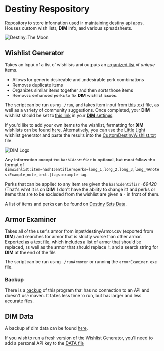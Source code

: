 # Destiny Respository
Repository to store information used in maintaining destiny api apps. Houses custom wish lists, **DIM** info, and various spreadsheets. 

![Destiny: The Moon](https://user-images.githubusercontent.com/77759414/175799964-1eaed344-eccf-43d3-be89-4b5595432e80.png)

## Wishlist Generator
Takes an input of a list of wishlists and outputs an [organized list](https://github.com/dannystirl/destiny/blob/master/output/WishListScripted.txt) of _unique_ items. 
- Allows for generic desireable and undesirable perk combinations
- Removes duplicate items
- Organizes similar items together and then sorts those items
- Removes enhanced perks to fix **DIM** wishlist issues. 

The script can be run using `./run`, and takes item input from [this](https://raw.githubusercontent.com/dannystirl/destiny/master/input/CompleteDestinyWishLIst.txt) text file, as well as a variety of community suggestions. Once completed, your **DIM** wishlist should be set to [this link](https://raw.githubusercontent.com/dannystirl/destiny/master/output/WishListScripted.txt) in your [**DIM** settings](https://app.destinyitemmanager.com/settings). 

If you'd like to add your own items to the wishlist, formatting for **DIM** wishlists can be found [here](https://github.com/DestinyItemManager/DIM/wiki/Wish-Lists).
Alternatively, you can use the [Little Light](https://wishlists.littlelight.club/#/) wishlist generator and paste the results into the [CustomDestinyWishlist.txt](https://wishlists.littlelight.club/#/) file. 

![**DIM** Logo](https://user-images.githubusercontent.com/77759414/175800099-d71fb12d-e03f-44dd-81b5-bfc31746ceac.png)

Any information except the `hashIdentifier` is optional, but most follow the format of `dimwishlist:item=hashIdentifier&perks=long_1,long_2,long_3,long_4#notes:Example_note_text.|tags:example-tag`. 

Perks that can be applied to any item are given the `hashIdentifier` _-69420_ (That's what it is on **DIM**, I don't have the ability to change it) and perks or items that are to be excluded from the wishlist are given a `-` in front of them. 

A list of items and perks can be found on [Destiny Sets Data](https://data.destinysets.com). 

## Armor Examiner
Takes all of the user's armor from input/destinyArmor.csv (exported from **DIM**) and searches for armor that is strictly worse than other armor. Exported as a [text file](https://raw.githubusercontent.com/dannystirl/destiny/master/output/ArmorExamined.txt), which includes a list of armor that should be replaced, as well as the armor that should replace it, and a search string for **DIM** at the end of the file. 

The script can be run using `./runArmorer` or running the `armorExaminer.exe` file. 

### Backup
There is a [backup](https://github.com/dannystirl/destiny/tree/pre_maven_project) of this program that has no connection to an API and doesn't use maven. It takes less time to run, but has larger and less accurate files. 

## **DIM** Data
A backup of dim data can be found [here](https://github.com/dannystirl/destiny/blob/master/src/main/data/destiny/dim-data.json).

If you wish to run a fresh version of the Wishlist Generator, you'll need to add a personal API key to the [DATA file](https://raw.githubusercontent.com/dannystirl/destiny/master/src/main/java/DATA.java)